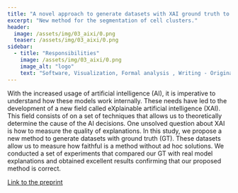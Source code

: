 ```yaml
---
title: "A novel approach to generate datasets with XAI ground truth to evaluate image models"
excerpt: "New method for the segmentation of cell clusters."
header:
  image: /assets/img/03_aixi/0.png
  teaser: /assets/img/03_aixi/0.png
sidebar:
  - title: "Responsibilities"
    image: /assets/img/03_aixi/0.png
    image_alt: "logo"
    text: "Software, Visualization, Formal analysis , Writing - Original Draft"
---
```


With the increased usage of artificial intelligence (AI), it is imperative to understand how these models work internally. These needs have led to the development of a new field called eXplainable artificial intelligence (XAI). This field consists of on a set of techniques that allows us to theoretically determine the cause of the AI decisions. One unsolved question about XAI is how to measure the quality of explanations. In this study, we propose a new method to generate datasets with ground truth (GT). These datasets allow us to measure how faithful is a method without ad hoc solutions. We conducted a set of experiments that compared our GT with real model explanations and obtained excellent results confirming that our proposed method is correct. 


[Link to the preprint](https://arxiv.org/abs/2302.05624)